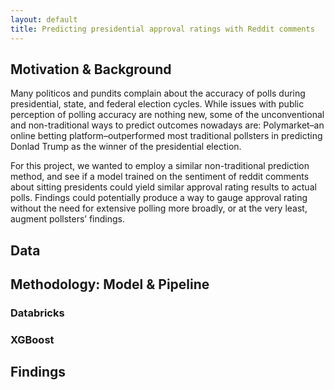 ```yaml
---
layout: default
title: Predicting presidential approval ratings with Reddit comments
---
```


## Motivation & Background
Many politicos and pundits complain about the accuracy of polls during presidential, state, and federal election cycles. While issues with public perception of polling accuracy are nothing new, some of the unconventional and non-traditional ways to predict outcomes nowadays are: Polymarket–an online betting platform–outperformed most traditional pollsters in predicting Donlad Trump as the winner of the presidential election. 

For this project, we wanted to employ a similar non-traditional prediction method, and see if a model trained on the sentiment of reddit comments about sitting presidents could yield similar approval rating results to actual polls. Findings could potentially produce a way to gauge approval rating without the need for extensive polling more broadly, or at the very least, augment pollsters’ findings. 

## Data

## Methodology: Model & Pipeline

### Databricks

### XGBoost

## Findings

